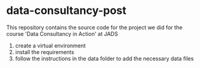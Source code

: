 # data-consultancy-post
This repository contains the source code for the project we did for the course 'Data Consultancy in Action' at JADS

1. create a virtual environment
2. install the requirements
3. follow the instructions in the data folder to add the necessary data files